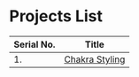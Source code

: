 # Projects List

| Serial No. | Title                                |
| ---------- | ------------------------------------ |
| 1.         | [Chakra Styling](./chakra/Readme.md) |
